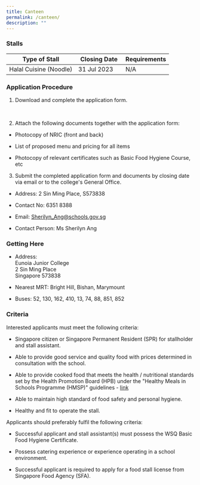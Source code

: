 ```yaml
---
title: Canteen
permalink: /canteen/
description: ""
---
```

### **Stalls**

| Type of Stall | Closing Date | Requirements |
| -------- | -------- | -------- |
| Halal Cuisine (Noodle) | 31 Jul 2023&nbsp;&nbsp;&nbsp;&nbsp; | N/A&nbsp;&nbsp;&nbsp; |


### **Application Procedure**
 
1. Download and complete the application form.

<br>

2. Attach the following documents together with the application form:

* Photocopy of NRIC (front and back)

* List of proposed menu and pricing for all items

* Photocopy of relevant certificates such as Basic Food Hygiene Course, etc

3. Submit the completed application form and documents by closing date via email or to the college's General Office.

* Address: 2 Sin Ming Place, S573838

* Contact No: 6351 8388

* Email: [Sherilyn_Ang@schools.gov.sg](mailto:Sherilyn_Ang@schools.gov.sg)

* Contact Person: Ms Sherilyn Ang


### **Getting Here**

* Address:<br>
Eunoia Junior College<br>
2 Sin Ming Place<br>
Singapore 573838

* Nearest MRT: Bright Hill, Bishan, Marymount

* Buses: 52, 130, 162, 410, 13, 74, 88, 851, 852


### **Criteria**

Interested applicants must meet the following criteria:

* Singapore citizen or Singapore Permanent Resident (SPR) for stallholder and stall assistant.

* Able to provide good service and quality food with prices determined in consultation with the school.

* Able to provide cooked food that meets the health / nutritional standards set by the Health Promotion Board (HPB) under the "Healthy Meals in Schools Programme (HMSP)" guidelines - [link](https://www.hpb.gov.sg/schools/school-programmes/healthy-meals-in-schools-programme)

* Able to maintain high standard of food safety and personal hygiene.

* Healthy and fit to operate the stall.


Applicants should preferably fulfil the following criteria:

* Successful applicant and stall assistant(s) must possess the WSQ Basic Food Hygiene Certificate.

* Possess catering experience or experience operating in a school environment.

* Successful applicant is required to apply for a food stall license from Singapore Food Agency (SFA).